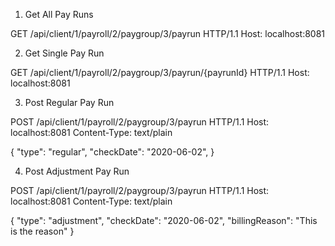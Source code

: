 1.  Get All Pay Runs

GET /api/client/1/payroll/2/paygroup/3/payrun HTTP/1.1
Host: localhost:8081


2.  Get Single Pay Run

GET /api/client/1/payroll/2/paygroup/3/payrun/{payrunId} HTTP/1.1
Host: localhost:8081


3.  Post Regular Pay Run

POST /api/client/1/payroll/2/paygroup/3/payrun HTTP/1.1
Host: localhost:8081
Content-Type: text/plain

{
    "type": "regular",
    "checkDate": "2020-06-02",
}


4.  Post Adjustment Pay Run

POST /api/client/1/payroll/2/paygroup/3/payrun HTTP/1.1
Host: localhost:8081
Content-Type: text/plain

{
    "type": "adjustment",
    "checkDate": "2020-06-02",
    "billingReason":  "This is the reason"
}
